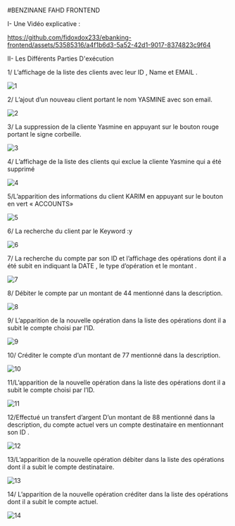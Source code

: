 #BENZINANE FAHD FRONTEND


I- Une Vidéo explicative :


https://github.com/fidoxdox233/ebanking-frontend/assets/53585316/a4f1b6d3-5a52-42d1-9017-8374823c9f64


II- Les Différents Parties D'exécution

1/ L’affichage de la liste des clients avec leur ID , Name et EMAIL .

![1](https://github.com/fidoxdox233/ebanking-frontend/assets/53585316/a09e4ac8-dafd-4f0f-8083-b734398ef07a)

2/ L’ajout d’un nouveau client portant le nom YASMINE avec son email.

![2](https://github.com/fidoxdox233/ebanking-frontend/assets/53585316/db0d65b5-a1cb-4286-8581-cde1edc93734)

3/ La suppression de la cliente Yasmine en appuyant sur le bouton rouge portant le signe corbeille.

![3](https://github.com/fidoxdox233/ebanking-frontend/assets/53585316/628df21f-8655-4cae-bf55-71ec6fd0f400)

4/ L’affichage de la liste des clients qui exclue la cliente Yasmine qui a été supprimé

![4](https://github.com/fidoxdox233/ebanking-frontend/assets/53585316/825d157a-c950-4fe2-ae81-ed17f179376e)

5/L’apparition des informations du client KARIM  en appuyant sur le bouton en vert « ACCOUNTS»

![5](https://github.com/fidoxdox233/ebanking-frontend/assets/53585316/07a146c8-aea1-41d9-8bba-41049878d092)

6/ La recherche du client par le Keyword :y

![6](https://github.com/fidoxdox233/ebanking-frontend/assets/53585316/7f39c61e-79a3-41c7-ae98-252bf90b01b0)

7/ La recherche du compte par son ID et l’affichage des opérations dont il a été subit en indiquant la DATE , le type d’opération et le montant .

![7](https://github.com/fidoxdox233/ebanking-frontend/assets/53585316/83e8bfe5-0fec-414f-bea3-7d7f6795ee03)

8/ Débiter le compte par un montant de 44 mentionné dans la description.

![8](https://github.com/fidoxdox233/ebanking-frontend/assets/53585316/13bcf8c1-cb9e-449e-a5f0-3b4a97fa6cf6)

9/ L’apparition de la nouvelle opération dans la liste des opérations dont il a subit le compte choisi par l’ID.

![9](https://github.com/fidoxdox233/ebanking-frontend/assets/53585316/b32765b0-8891-4353-84a5-e5b4a766d469)

10/ Créditer le compte d’un montant de 77 mentionné dans la description.

![10](https://github.com/fidoxdox233/ebanking-frontend/assets/53585316/1f19be72-8b9d-4023-ae74-8bda99d6bbd7)

11/L’apparition de la nouvelle opération dans la liste des opérations dont il a subit le compte choisi par l’ID.

![11](https://github.com/fidoxdox233/ebanking-frontend/assets/53585316/5b5aba2b-0386-400a-b434-e3616226b00f)

12/Effectué un transfert d’argent D’un montant de 88 mentionné dans la description, du compte actuel vers un compte destinataire en mentionnant son ID .

![12](https://github.com/fidoxdox233/ebanking-frontend/assets/53585316/7be121cb-fb10-4923-82ad-438f0086dfb1)

13/L’apparition de la nouvelle opération débiter dans la liste des opérations dont il a subit le compte destinataire.

![13](https://github.com/fidoxdox233/ebanking-frontend/assets/53585316/e8e30479-6f4b-4d1b-aded-de34c316de94)

14/ L’apparition de la nouvelle opération créditer dans la liste des opérations dont il a subit le compte actuel.

![14](https://github.com/fidoxdox233/ebanking-frontend/assets/53585316/17800143-70c1-4f28-97ab-c06309621761)

